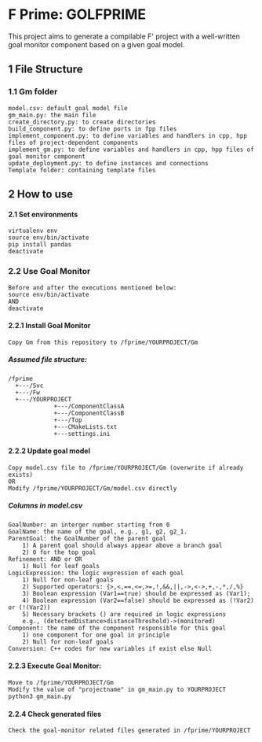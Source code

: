 # F Prime: GOLFPRIME
This project aims to generate a compilable F' project with a well-written goal monitor component based on a given goal model.
## 1 File Structure
### 1.1 Gm folder
    model.csv: default goal model file
    gm_main.py: the main file
    create_directory.py: to create directories
    build_component.py: to define ports in fpp files
    implement_component.py: to define variables and handlers in cpp, hpp files of project-dependent components
    implement_gm.py: to define variables and handlers in cpp, hpp files of goal monitor component
    update_deployment.py: to define instances and connections
    Template folder: containing template files
## 2 How to use
#### 2.1 Set environments
    virtualenv env
    source env/bin/activate
    pip install pandas
    deactivate
### 2.2 Use Goal Monitor
    Before and after the executions mentioned below:
    source env/bin/activate
    AND
    deactivate
#### 2.2.1 Install Goal Monitor
    Copy Gm from this repository to /fprime/YOURPROJECT/Gm
##### Assumed file structure:
    /fprime
      +---/Svc
      +---/Fw
      +---/YOURPROJECT
                 +---/ComponentClassA
                 +---/ComponentClassB
                 +---/Top
                 +---CMakeLists.txt
                 +---settings.ini
#### 2.2.2 Update goal model
    Copy model.csv file to /fprime/YOURPROJECT/Gm (overwrite if already exists)
    OR
    Modify /fprime/YOURPROJECT/Gm/model.csv directly
##### Columns in model.csv
    GoalNumber: an interger number starting from 0
    GoalName: the name of the goal, e.g., g1, g2, g2_1.
    ParentGoal: the GoalNumber of the parent goal
        1) A parent goal should always appear above a branch goal
        2) 0 for the top goal
    Refinement: AND or OR
        1) Null for leaf goals
    LogicExpression: the logic expression of each goal
        1) Null for non-leaf goals
        2) Supported operators: {>,<,==,<=,>=,!,&&,||,->,<->,+,-,*,/,%}
        3) Boolean expression (Var1==true) should be expressed as (Var1);
        4) Boolean expression (Var2==false) should be expressed as (!Var2) or (!(Var2))
        5) Necessary brackets () are required in logic expressions
        e.g., (detectedDistance>distanceThreshold)->(monitored)
    Component: the name of the component responsible for this goal
        1) one component for one goal in principle
        2) Null for non-leaf goals
    Conversion: C++ codes for new variables if exist else Null
#### 2.2.3 Execute Goal Monitor:
    Move to /fprime/YOURPROJECT/Gm
    Modify the value of "projectname" in gm_main.py to YOURPROJECT
    python3 gm_main.py
#### 2.2.4 Check generated files
    Check the goal-monitor related files generated in /fprime/YOURPROJECT
